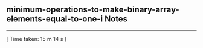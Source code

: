 <h2>minimum-operations-to-make-binary-array-elements-equal-to-one-i Notes</h2><hr>[ Time taken: 15 m 14 s ]